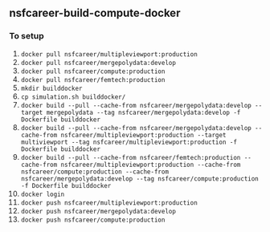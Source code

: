 ## nsfcareer-build-compute-docker

### To setup 
1. ```docker pull nsfcareer/multipleviewport:production```
2. ```docker pull nsfcareer/mergepolydata:develop```
3. ```docker pull nsfcareer/compute:production```
4. ```docker pull nsfcareer/femtech:production```
5. ```mkdir builddocker```
6. ```cp simulation.sh builddocker/```
7. ```docker build --pull --cache-from nsfcareer/mergepolydata:develop --target mergepolydata --tag nsfcareer/mergepolydata:develop -f Dockerfile builddocker```
8. ```docker build --pull --cache-from nsfcareer/mergepolydata:develop --cache-from nsfcareer/multipleviewport:production --target multiviewport --tag nsfcareer/multipleviewport:production -f Dockerfile builddocker```
9. ```docker build --pull --cache-from nsfcareer/femtech:production --cache-from nsfcareer/multipleviewport:production --cache-from nsfcareer/compute:production --cache-from nsfcareer/mergepolydata:develop --tag nsfcareer/compute:production -f Dockerfile builddocker```
10. ```docker login```
11. ```docker push nsfcareer/multipleviewport:production```
12. ```docker push nsfcareer/mergepolydata:develop```
13. ```docker push nsfcareer/compute:production```
